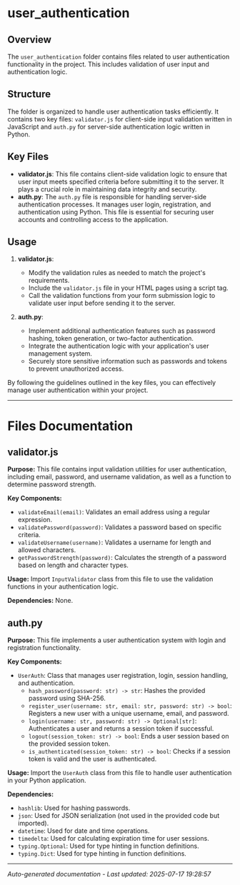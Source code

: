 # user_authentication

## Overview
The `user_authentication` folder contains files related to user authentication functionality in the project. This includes validation of user input and authentication logic.

## Structure
The folder is organized to handle user authentication tasks efficiently. It contains two key files: `validator.js` for client-side input validation written in JavaScript and `auth.py` for server-side authentication logic written in Python.

## Key Files
- **validator.js**: This file contains client-side validation logic to ensure that user input meets specified criteria before submitting it to the server. It plays a crucial role in maintaining data integrity and security.
- **auth.py**: The `auth.py` file is responsible for handling server-side authentication processes. It manages user login, registration, and authentication using Python. This file is essential for securing user accounts and controlling access to the application.

## Usage
1. **validator.js**:
   - Modify the validation rules as needed to match the project's requirements.
   - Include the `validator.js` file in your HTML pages using a script tag.
   - Call the validation functions from your form submission logic to validate user input before sending it to the server.

2. **auth.py**:
   - Implement additional authentication features such as password hashing, token generation, or two-factor authentication.
   - Integrate the authentication logic with your application's user management system.
   - Securely store sensitive information such as passwords and tokens to prevent unauthorized access.

By following the guidelines outlined in the key files, you can effectively manage user authentication within your project.

---

# Files Documentation

## validator.js

**Purpose:** This file contains input validation utilities for user authentication, including email, password, and username validation, as well as a function to determine password strength.

**Key Components:**
- `validateEmail(email)`: Validates an email address using a regular expression.
- `validatePassword(password)`: Validates a password based on specific criteria.
- `validateUsername(username)`: Validates a username for length and allowed characters.
- `getPasswordStrength(password)`: Calculates the strength of a password based on length and character types.

**Usage:** Import `InputValidator` class from this file to use the validation functions in your authentication logic.

**Dependencies:** None.

## auth.py

**Purpose:** This file implements a user authentication system with login and registration functionality.

**Key Components:**
- `UserAuth`: Class that manages user registration, login, session handling, and authentication.
  - `hash_password(password: str) -> str`: Hashes the provided password using SHA-256.
  - `register_user(username: str, email: str, password: str) -> bool`: Registers a new user with a unique username, email, and password.
  - `login(username: str, password: str) -> Optional[str]`: Authenticates a user and returns a session token if successful.
  - `logout(session_token: str) -> bool`: Ends a user session based on the provided session token.
  - `is_authenticated(session_token: str) -> bool`: Checks if a session token is valid and the user is authenticated.

**Usage:** Import the `UserAuth` class from this file to handle user authentication in your Python application.

**Dependencies:**
- `hashlib`: Used for hashing passwords.
- `json`: Used for JSON serialization (not used in the provided code but imported).
- `datetime`: Used for date and time operations.
- `timedelta`: Used for calculating expiration time for user sessions.
- `typing.Optional`: Used for type hinting in function definitions.
- `typing.Dict`: Used for type hinting in function definitions.

---
*Auto-generated documentation - Last updated: 2025-07-17 19:28:57*
